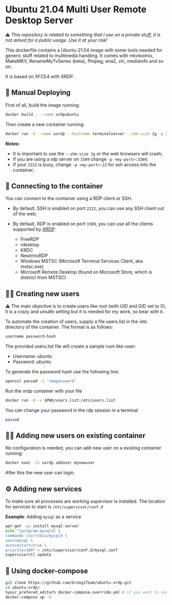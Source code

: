 # Ubuntu 21.04 Multi User Remote Desktop Server

:warning: _This repository is related to something that I use on a private stuff, it is not aimed for a public usage. Use it at your risk!_

This dockerfile contains a Ubuntu 21.04 image with some tools needed for generic stuff related to multimedia handling. It comes with mkvtoolnix, MakeMKV, RenameMyTvSeries (beta), ffmpeg, aria2, vlc, mediainfo and so on.

It is based on XFCE4 with XRDP.

## :whale: Manual Deploying

First of all, build the image running:

```bash
docker build . --name xrdpubuntu
```

Then create a new container running:

```bash
docker run -d --name uxrdp --hostname terminalserver --shm-size 1g -p 3389:3389 -p 2222:22 xrdpubuntu:latest
```

**Notes:**

- It is important to use the `--shm-size 1g` or the web browsers will crash;
- If you are using a rdp server on `3389` change `-p <my-port>:3389`;
- If your `2222` is busy, change `-p <my-port>:22` for ssh access into the container;

## :satellite: Connecting to the container

You can connect to the container using a RDP client or SSH.

- By default, SSH is enabled on port `2222`, you can use any SSH client out of the web;
- By default, RDP is enabled on port `3389`, you can use all the clients supported by [XRDP](https://github.com/neutrinolabs/xrdp):
  
  - FreeRDP
  - rdesktop
  - KRDC
  - NeutrinoRDP
  - Windows MSTSC (Microsoft Terminal Services Client, aka mstsc.exe)
  - Microsoft Remote Desktop (found on Microsoft Store, which is distinct from MSTSC)

## :frowning_man: Creating new users

:warning: The main objective is to create users like root (with UID and GID set to 0), it is a crazy and unsafe setting but it is needed for my work, so bear with it.

To automate the creation of users, supply a file users.list in the /etc directory of the container.
The format is as follows:

```bash
username password-hash
```

The provided users.list file will create a sample root-like-user:

- Username: _ubuntu_
- Password: _ubuntu_

To generate the password hash use the following line:

```bash
openssl passwd -1 'newpassword'
```

Run the xrdp container with your file

```bash
docker run -d -v $PWD/users.list:/etc/users.list
```

You can change your password in the rdp session in a terminal

```bash
passwd
```

## :frowning_woman: Adding new users on existing container

No configuration is needed, you can add new user on a existing container running:

```bash
docker exec -it uxrdp adduser mynewuser
```

After this the new user can login.

## :gear: Adding new services

To make sure all processes are working supervisor is installed.
The location for services to start is `/etc/supervisor/conf.d`

**Example**: Adding `mysql` as a service

```bash
apt-get -yy install mysql-server
echo "[program:mysqld] \
command= /usr/sbin/mysqld \
user=mysql \
autorestart=true \
priority=100" > /etc/supervisor/conf.d/mysql.conf
supervisorctl update
```

## :whale2: Using docker-compose

```bash
git clone https://github.com/GrungiTeam/ubuntu-xrdp.git
cd ubuntu-xrdp/
%your_prefered_editor% docker-compose.override.yml # if you want to override any default value
docker-compose up -d
```
